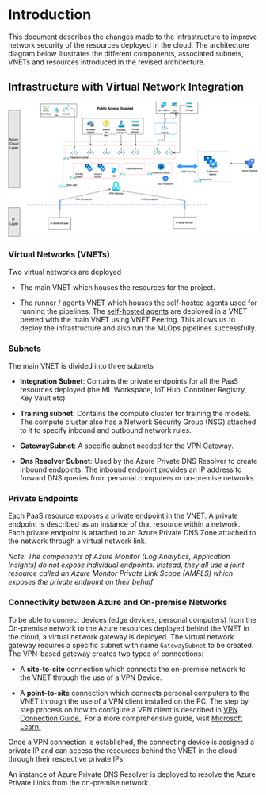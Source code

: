 # Introduction
This document describes the changes made to the infrastructure to improve network security of the resources deployed in the cloud. The architecture diagram below illustrates the different components, associated subnets, VNETs and resources introduced in the revised architecture.

## Infrastructure with Virtual Network Integration
![Network Security](./images/network_security.png)

### Virtual Networks (VNETs)
Two virtual networks are deployed

- The main VNET which houses the resources for the project.

- The runner / agents VNET which houses the self-hosted agents used for running the pipelines. The [self-hosted agents](./self_hosted_agents.md) are deployed in a VNET peered with the main VNET using VNET Peering. This allows us to deploy the infrastructure and also run the MLOps pipelines successfully.

### Subnets
The main VNET is divided into three subnets

- **Integration Subnet**: Contains the private endpoints for all the PaaS resources deployed (the ML Workspace, IoT Hub, Container Registry, Key Vault etc)

- **Training subnet**: Contains the compute cluster for training the models. The compute cluster also has a Network Security Group (NSG) attached to it to specify inbound and outbound network rules.

- **GatewaySubnet**: A specific subnet needed for the VPN Gateway.

- **Dns Resolver Subnet**: Used by the Azure Private DNS Resolver to create inbound endpoints. The inbound endpoint provides an IP address to forward DNS queries from personal computers or on-premise networks.

### Private Endpoints
Each PaaS resource exposes a private endpoint in the VNET. A private endpoint is described as an instance of that resource within a network. Each private endpoint is attached to an Azure Private DNS Zone attached to the network through a virtual network link.

*Note: The components of Azure Monitor (Log Analytics, Application Insights) do not expose individual endpoints. Instead, they all use a joint resource called an Azure Monitor Private Link Scope (AMPLS) which exposes the private endpoint on their behalf*

### Connectivity between Azure and On-premise Networks
To be able to connect devices (edge devices, personal computers) from the On-premise network to the Azure resources deployed behind the VNET in the cloud, a virtual network gateway is deployed. The virtual network gateway requires a specific subnet with name `GatewaySubnet` to be created. The VPN-based gateway creates two types of connections:

- A **site-to-site** connection which connects the on-premise network to the VNET through the use of a VPN Device.

- A **point-to-site** connection which connects personal computers to the VNET through the use of a VPN client installed on the PC. The step by step process on how to configure a VPN client is described in [VPN Connection Guide.](./vpn_connection.md). For a more comprehensive guide, visit [Microsoft Learn.](https://learn.microsoft.com/en-us/azure/vpn-gateway/point-to-site-vpn-client-cert-linux)

Once a VPN connection is established, the connecting device is assigned a private IP and can access the resources behind the VNET in the cloud through their respective private IPs.

An instance of Azure Private DNS Resolver is deployed to resolve the Azure Private Links from the on-premise network.
